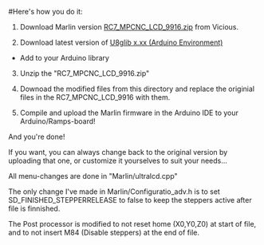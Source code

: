 #Here's how you do it:

1. Download Marlin version [RC7_MPCNC_LCD_9916.zip](http://www.vicious1.com/wp-content/uploads/2015/12/RC7_MPCNC_LCD_9916.zip) from Vicious.

2. Download latest version of [U8glib x.xx (Arduino Environment)](https://code.google.com/archive/p/u8glib/downloads)
  * Add to your Arduino library

3. Unzip the "RC7_MPCNC_LCD_9916.zip"

4. Downoad the modified files from this directory and replace the originial files in the RC7_MPCNC_LCD_9916 with them.

5. Compile and upload the Marlin firmware in the Arduino IDE to your Arduino/Ramps-board!

And you're done!


If you want, you can always change back to the original version by uploading that one, or customize it yourselves to suit your needs...

All menu-changes are done in "Marlin/ultralcd.cpp"

The only change I've made in Marlin/Configuratio_adv.h is to set SD_FINISHED_STEPPERRELEASE to false to keep the steppers active after file is finnished.

The Post processor is modified to not reset home (X0,Y0,Z0) at start of file, and to not insert M84 (Disable steppers) at the end of file.